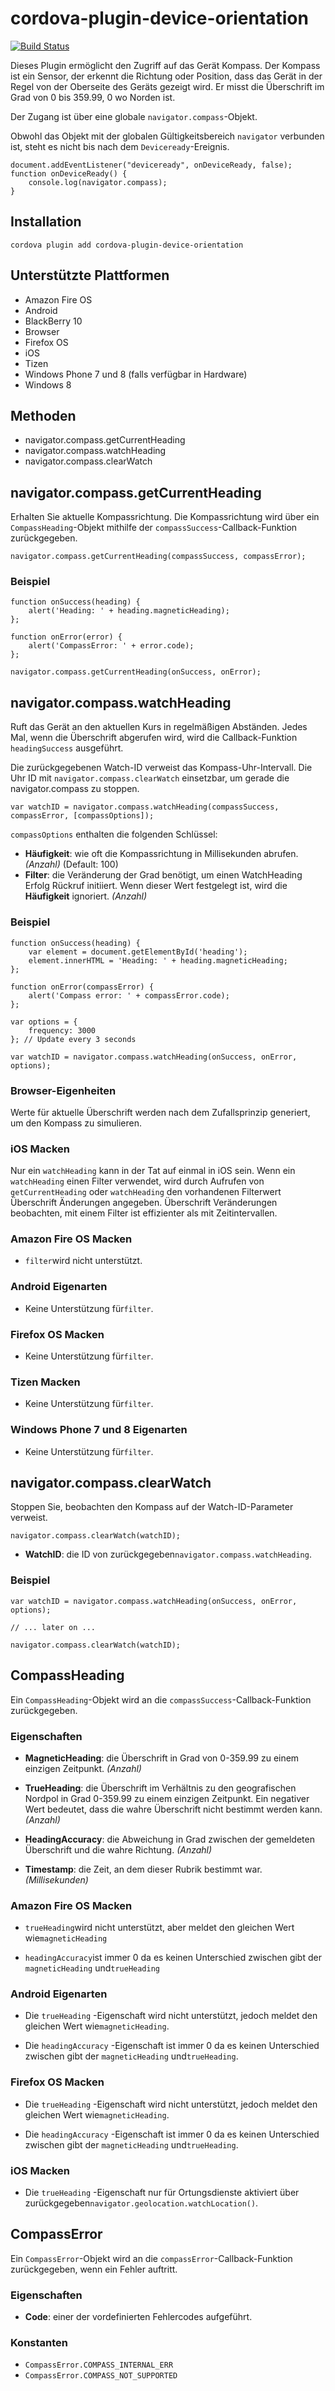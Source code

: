 <!---
# license: Licensed to the Apache Software Foundation (ASF) under one
#         or more contributor license agreements.  See the NOTICE file
#         distributed with this work for additional information
#         regarding copyright ownership.  The ASF licenses this file
#         to you under the Apache License, Version 2.0 (the
#         "License"); you may not use this file except in compliance
#         with the License.  You may obtain a copy of the License at
#
#           http://www.apache.org/licenses/LICENSE-2.0
#
#         Unless required by applicable law or agreed to in writing,
#         software distributed under the License is distributed on an
#         "AS IS" BASIS, WITHOUT WARRANTIES OR CONDITIONS OF ANY
#         KIND, either express or implied.  See the License for the
#         specific language governing permissions and limitations
#         under the License.
-->

# cordova-plugin-device-orientation

[![Build Status](https://travis-ci.org/apache/cordova-plugin-device-orientation.svg)](https://travis-ci.org/apache/cordova-plugin-device-orientation)

Dieses Plugin ermöglicht den Zugriff auf das Gerät Kompass. Der Kompass ist ein Sensor, der erkennt die Richtung oder Position, dass das Gerät in der Regel von der Oberseite des Geräts gezeigt wird. Er misst die Überschrift im Grad von 0 bis 359.99, 0 wo Norden ist.

Der Zugang ist über eine globale `navigator.compass`-Objekt.

Obwohl das Objekt mit der globalen Gültigkeitsbereich `navigator` verbunden ist, steht es nicht bis nach dem `Deviceready`-Ereignis.

    document.addEventListener("deviceready", onDeviceReady, false);
    function onDeviceReady() {
        console.log(navigator.compass);
    }
    

## Installation

    cordova plugin add cordova-plugin-device-orientation
    

## Unterstützte Plattformen

  * Amazon Fire OS
  * Android
  * BlackBerry 10
  * Browser
  * Firefox OS
  * iOS
  * Tizen
  * Windows Phone 7 und 8 (falls verfügbar in Hardware)
  * Windows 8

## Methoden

  * navigator.compass.getCurrentHeading
  * navigator.compass.watchHeading
  * navigator.compass.clearWatch

## navigator.compass.getCurrentHeading

Erhalten Sie aktuelle Kompassrichtung. Die Kompassrichtung wird über ein `CompassHeading`-Objekt mithilfe der `compassSuccess`-Callback-Funktion zurückgegeben.

    navigator.compass.getCurrentHeading(compassSuccess, compassError);
    

### Beispiel

    function onSuccess(heading) {
        alert('Heading: ' + heading.magneticHeading);
    };
    
    function onError(error) {
        alert('CompassError: ' + error.code);
    };
    
    navigator.compass.getCurrentHeading(onSuccess, onError);
    

## navigator.compass.watchHeading

Ruft das Gerät an den aktuellen Kurs in regelmäßigen Abständen. Jedes Mal, wenn die Überschrift abgerufen wird, wird die Callback-Funktion `headingSuccess` ausgeführt.

Die zurückgegebenen Watch-ID verweist das Kompass-Uhr-Intervall. Die Uhr ID mit `navigator.compass.clearWatch` einsetzbar, um gerade die navigator.compass zu stoppen.

    var watchID = navigator.compass.watchHeading(compassSuccess, compassError, [compassOptions]);
    

`compassOptions` enthalten die folgenden Schlüssel:

  * **Häufigkeit**: wie oft die Kompassrichtung in Millisekunden abrufen. *(Anzahl)* (Default: 100)
  * **Filter**: die Veränderung der Grad benötigt, um einen WatchHeading Erfolg Rückruf initiiert. Wenn dieser Wert festgelegt ist, wird die **Häufigkeit** ignoriert. *(Anzahl)*

### Beispiel

    function onSuccess(heading) {
        var element = document.getElementById('heading');
        element.innerHTML = 'Heading: ' + heading.magneticHeading;
    };
    
    function onError(compassError) {
        alert('Compass error: ' + compassError.code);
    };
    
    var options = {
        frequency: 3000
    }; // Update every 3 seconds
    
    var watchID = navigator.compass.watchHeading(onSuccess, onError, options);
    

### Browser-Eigenheiten

Werte für aktuelle Überschrift werden nach dem Zufallsprinzip generiert, um den Kompass zu simulieren.

### iOS Macken

Nur ein `watchHeading` kann in der Tat auf einmal in iOS sein. Wenn ein `watchHeading` einen Filter verwendet, wird durch Aufrufen von `getCurrentHeading` oder `watchHeading` den vorhandenen Filterwert Überschrift Änderungen angegeben. Überschrift Veränderungen beobachten, mit einem Filter ist effizienter als mit Zeitintervallen.

### Amazon Fire OS Macken

  * `filter`wird nicht unterstützt.

### Android Eigenarten

  * Keine Unterstützung für`filter`.

### Firefox OS Macken

  * Keine Unterstützung für`filter`.

### Tizen Macken

  * Keine Unterstützung für`filter`.

### Windows Phone 7 und 8 Eigenarten

  * Keine Unterstützung für`filter`.

## navigator.compass.clearWatch

Stoppen Sie, beobachten den Kompass auf der Watch-ID-Parameter verweist.

    navigator.compass.clearWatch(watchID);
    

  * **WatchID**: die ID von zurückgegeben`navigator.compass.watchHeading`.

### Beispiel

    var watchID = navigator.compass.watchHeading(onSuccess, onError, options);
    
    // ... later on ...
    
    navigator.compass.clearWatch(watchID);
    

## CompassHeading

Ein `CompassHeading`-Objekt wird an die `compassSuccess`-Callback-Funktion zurückgegeben.

### Eigenschaften

  * **MagneticHeading**: die Überschrift in Grad von 0-359.99 zu einem einzigen Zeitpunkt. *(Anzahl)*

  * **TrueHeading**: die Überschrift im Verhältnis zu den geografischen Nordpol in Grad 0-359.99 zu einem einzigen Zeitpunkt. Ein negativer Wert bedeutet, dass die wahre Überschrift nicht bestimmt werden kann. *(Anzahl)*

  * **HeadingAccuracy**: die Abweichung in Grad zwischen der gemeldeten Überschrift und die wahre Richtung. *(Anzahl)*

  * **Timestamp**: die Zeit, an dem dieser Rubrik bestimmt war. *(Millisekunden)*

### Amazon Fire OS Macken

  * `trueHeading`wird nicht unterstützt, aber meldet den gleichen Wert wie`magneticHeading`

  * `headingAccuracy`ist immer 0 da es keinen Unterschied zwischen gibt der `magneticHeading` und`trueHeading`

### Android Eigenarten

  * Die `trueHeading` -Eigenschaft wird nicht unterstützt, jedoch meldet den gleichen Wert wie`magneticHeading`.

  * Die `headingAccuracy` -Eigenschaft ist immer 0 da es keinen Unterschied zwischen gibt der `magneticHeading` und`trueHeading`.

### Firefox OS Macken

  * Die `trueHeading` -Eigenschaft wird nicht unterstützt, jedoch meldet den gleichen Wert wie`magneticHeading`.

  * Die `headingAccuracy` -Eigenschaft ist immer 0 da es keinen Unterschied zwischen gibt der `magneticHeading` und`trueHeading`.

### iOS Macken

  * Die `trueHeading` -Eigenschaft nur für Ortungsdienste aktiviert über zurückgegeben`navigator.geolocation.watchLocation()`.

## CompassError

Ein `CompassError`-Objekt wird an die `compassError`-Callback-Funktion zurückgegeben, wenn ein Fehler auftritt.

### Eigenschaften

  * **Code**: einer der vordefinierten Fehlercodes aufgeführt.

### Konstanten

  * `CompassError.COMPASS_INTERNAL_ERR`
  * `CompassError.COMPASS_NOT_SUPPORTED`